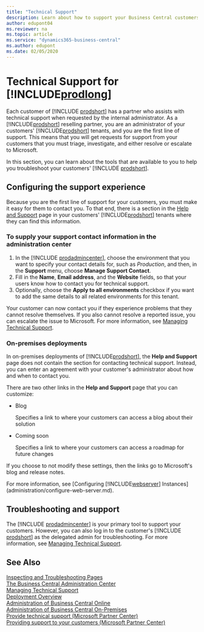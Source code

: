 ```yaml
---
title: "Technical Support"
description: Learn about how to support your Business Central customers, online and on-premises.
author: edupont04
ms.reviewer: na
ms.topic: article
ms.service: "dynamics365-business-central"
ms.author: edupont
ms.date: 02/05/2020
---
```

# Technical Support for [!INCLUDE[prodlong](developer/includes/prodlong.md)]

Each customer of [!INCLUDE [prodshort](developer/includes/prodshort.md)] has a partner who assists with technical support when requested by the internal administrator. As a [!INCLUDE[prodshort](developer/includes/prodshort.md)] reselling partner, you are an administrator of your customers' [!INCLUDE[prodshort](developer/includes/prodshort.md)] tenants, and you are the first line of support. This means that you will get requests for support from your customers that you must triage, investigate, and either resolve or escalate to Microsoft.  

In this section, you can learn about the tools that are available to you to help you troubleshoot your customers' [!INCLUDE [prodshort](developer/includes/prodshort.md)].  

## Configuring the support experience

Because you are the first line of support for your customers, you must make it easy for them to contact you. To that end, there is a section in the [Help and Support](/dynamics365/business-central/product-help-and-support?toc=/dynamics365/business-central/dev-itpro/toc.json) page in your customers' [!INCLUDE[prodshort](developer/includes/prodshort.md)] tenants where they can find this information.  

### To supply your support contact information in the administration center

1. In the [!INCLUDE [prodadmincenter](developer/includes/prodadmincenter.md)], choose the environment that you want to specify your contact details for, such as *Production*, and then, in the **Support** menu, choose **Manage Support Contact**.
2. Fill in the **Name**, **Email address**, and the **Website** fields, so that your users know how to contact you for technical support.
3. Optionally, choose the **Apply to all environments** checkbox if you want to add the same details to all related environments for this tenant.

Your customer can now contact you if they experience problems that they cannot resolve themselves. If you also cannot resolve a reported issue, you can escalate the issue to Microsoft. For more information, see [Managing Technical Support](administration/manage-technical-support.md).  

### On-premises deployments

In on-premises deployments of [!INCLUDE[prodshort](developer/includes/prodshort.md)], the **Help and Support** page does not contain the section for contacting technical support. Instead, you can enter an agreement with your customer's administrator about how and when to contact you.  

There are two other links in the **Help and Support** page that you can customize:

- Blog

    Specifies a link to where your customers can access a blog about their solution  
- Coming soon

    Specifies a link to where your customers can access a roadmap for future changes

If you choose to not modify these settings, then the links go to Microsoft's blog and release notes.

For more information, see [Configuring [!INCLUDE[webserver](developer/includes/webserver.md)] Instances](administration/configure-web-server.md).

<!--
> [!NOTE]
> The **Help and Support** page is available only in the browser.  
-->

## Troubleshooting and support

The [!INCLUDE [prodadmincenter](developer/includes/prodadmincenter.md)] is your primary tool to support your customers. However, you can also log in to the customer's [!INCLUDE [prodshort](developer/includes/prodshort.md)] as the delegated admin for troubleshooting. For more information, see [Managing Technical Support](administration/manage-technical-support.md).  

## See Also

[Inspecting and Troubleshooting Pages](developer/devenv-inspecting-pages.md)  
[The Business Central Administration Center](administration/tenant-admin-center.md)  
[Managing Technical Support](administration/manage-technical-support.md)  
[Deployment Overview](deployment/Deployment.md)  
[Administration of Business Central Online](administration/tenant-administration.md)  
[Administration of Business Central On-Premises](administration/Administration.md)  
[Provide technical support (Microsoft Partner Center)](/partner-center/provide-technical-support)  
[Providing support to your customers (Microsoft Partner Center)](/partner-center/customer-support)  
